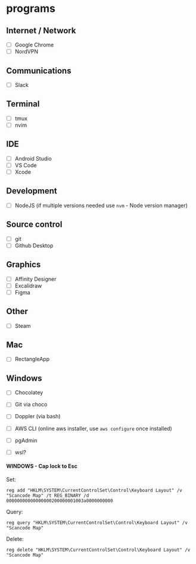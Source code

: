 # programs

## Internet / Network

- [ ] Google Chrome
- [ ] NordVPN

## Communications

- [ ] Slack

## Terminal

- [ ] tmux
- [ ] nvim

## IDE

- [ ] Android Studio
- [ ] VS Code
- [ ] Xcode

## Development

- [ ] NodeJS (if multiple versions needed use `nvm` - Node version manager)


## Source control

- [ ] git
- [ ] Github Desktop

## Graphics

- [ ] Affinity Designer
- [ ] Excalidraw
- [ ] Figma

## Other

- [ ] Steam

## Mac

- [ ] RectangleApp

## Windows

- [ ] Chocolatey
- [ ] Git via choco

- [ ] Doppler (via bash)
- [ ] AWS CLI (online aws installer, use `aws configure` once installed)

- [ ] pgAdmin


- [ ] wsl?

#### WINDOWS - Cap lock to Esc

Set:
```
reg add "HKLM\SYSTEM\CurrentControlSet\Control\Keyboard Layout" /v "Scancode Map" /t REG_BINARY /d 00000000000000000200000001003a0000000000
```

Query:
```
reg query "HKLM\SYSTEM\CurrentControlSet\Control\Keyboard Layout" /v "Scancode Map"
```

Delete:
```
reg delete "HKLM\SYSTEM\CurrentControlSet\Control\Keyboard Layout" /v "Scancode Map"
```